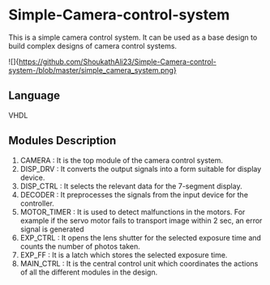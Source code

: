 # Simple-Camera-control-system
This is a simple camera control system. It can be used as a base design to build complex designs of camera control systems.

![]{https://github.com/ShoukathAli23/Simple-Camera-control-system-/blob/master/simple_camera_system.png}
## Language 
VHDL

## Modules Description
1. CAMERA      : It is the top module of the camera control system.
2. DISP_DRV    : It converts the output signals into a form suitable for display device.
3. DISP_CTRL   : It selects the relevant data for the 7-segment display.
4. DECODER     : It preprocesses the signals from the input device for the controller.
5. MOTOR_TIMER : It is used to detect malfunctions in the motors. 
              For example if the servo motor fails to transport image within 2 sec, an error signal is generated
6. EXP_CTRL    : It opens the lens shutter for the selected exposure time and counts the number of photos taken.
7. EXP_FF      : It is a latch which stores the selected exposure time.
8. MAIN_CTRL   : It is the central control unit which coordinates the actions of all the different modules in the design.

